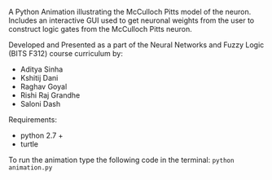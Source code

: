 A Python Animation illustrating the McCulloch Pitts model of the neuron. Includes an interactive GUI used to get neuronal weights from the user to construct logic gates from the McCulloch Pitts neuron.

Developed and Presented as a part of the Neural Networks and Fuzzy Logic (BITS F312) course curriculum by:
* Aditya Sinha
* Kshitij Dani
* Raghav Goyal
* Rishi Raj Grandhe
* Saloni Dash 

Requirements:
* python 2.7 +
* turtle

To run the animation type the following code in the terminal:
`python animation.py`

 
